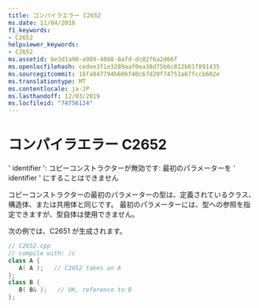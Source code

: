 ```yaml
---
title: コンパイラエラー C2652
ms.date: 11/04/2016
f1_keywords:
- C2652
helpviewer_keywords:
- C2652
ms.assetid: 6e3d1a90-a989-4088-8afd-dc82f6a2d66f
ms.openlocfilehash: cedee3f1e3289aaf0ea38d75b6c812b61f891435
ms.sourcegitcommit: 16fa847794b60bf40c67d20f74751a67fccb602e
ms.translationtype: MT
ms.contentlocale: ja-JP
ms.lasthandoff: 12/03/2019
ms.locfileid: "74756124"
---
```

# <a name="compiler-error-c2652"></a>コンパイラエラー C2652

' identifier ': コピーコンストラクターが無効です: 最初のパラメーターを ' identifier ' にすることはできません

コピーコンストラクターの最初のパラメーターの型は、定義されているクラス、構造体、または共用体と同じです。 最初のパラメーターには、型への参照を指定できますが、型自体は使用できません。

次の例では、C2651 が生成されます。

```cpp
// C2652.cpp
// compile with: /c
class A {
   A( A );   // C2652 takes an A
};
class B {
   B( B& );   // OK, reference to B
};
```
